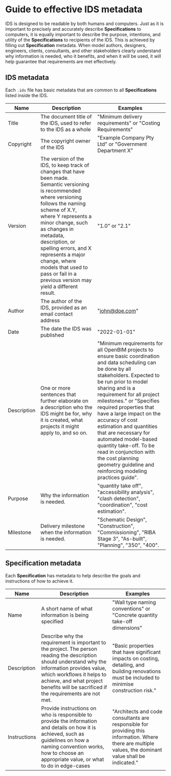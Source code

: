 # Guide to effective IDS metadata

IDS is designed to be readable by both humans and computers. Just as it is important to precisely and accurately describe **Specifications** to computers, it is equally important to describe the purpose, intentions, and utility of the **Specifications** to recipients of the IDS. This is achieved by filling out **Specification** metadata. When model authors, designers, engineers, clients, consultants, and other stakeholders clearly understand why information is needed, who it benefits, and when it will be used, it will help guarantee that requirements are met effectively.

## IDS metadata

Each `.ids` file has basic metadata that are common to all **Specifications** listed inside the IDS.

| Name        | Description                                                                                                                                                                                                                                                                                                                                                                              | Examples                                                                                                                                                                                                                                                                                                                                                                                                                                                                                                                 |
| ----------- | ---------------------------------------------------------------------------------------------------------------------------------------------------------------------------------------------------------------------------------------------------------------------------------------------------------------------------------------------------------------------------------------- | ------------------------------------------------------------------------------------------------------------------------------------------------------------------------------------------------------------------------------------------------------------------------------------------------------------------------------------------------------------------------------------------------------------------------------------------------------------------------------------------------------------------------ |
| Title       | The document title of the IDS, used to refer to the IDS as a whole                                                                                                                                                                                                                                                                                                                       | "Minimum delivery requirements" or "Costing Requirements"                                                                                                                                                                                                                                                                                                                                                                                                                                                                |
| Copyright   | The copyright owner of the IDS                                                                                                                                                                                                                                                                                                                                                           | "Example Company Pty Ltd" or "Government Department X"                                                                                                                                                                                                                                                                                                                                                                                                                                                                   |
| Version     | The version of the IDS, to keep track of changes that have been made. Semantic versioning is recommended where versioning follows the naming scheme of X.Y, where Y represents a minor change, such as changes in metadata, description, or spelling errors, and X represents a major change, where models that used to pass or fail in a previous version may yield a different result. | "1.0" or "2.1"                                                                                                                                                                                                                                                                                                                                                                                                                                                                                                           |
| Author      | The author of the IDS, provided as an email contact address                                                                                                                                                                                                                                                                                                                              | "<john@doe.com>"                                                                                                                                                                                                                                                                                                                                                                                                                                                                                                         |
| Date        | The date the IDS was published                                                                                                                                                                                                                                                                                                                                                           | "2022-01-01"                                                                                                                                                                                                                                                                                                                                                                                                                                                                                                             |
| Description | One or more sentences that further elaborate on a description who the IDS might be for, why it is created, what projects it might apply to, and so on.  | "Minimum requirements for all OpenBIM projects to ensure basic coordination and data scheduling can be done by all stakeholders. Expected to be run prior to model sharing and is a requirement for all project milestones." or "Specifies required properties that have a large impact on the accuracy of cost estimation and quantities that are necessary for automated model-based quantity take-off. To be read in conjunction with the cost planning geometry guideline and reinforcing modeling practices guide". |
| Purpose     | Why the information is needed. | "quantity take off", "accessibility analysis", "clash detection", "coordination", "cost estimation".  |
| Milestone   | Delivery milestone when the information is needed. | "Schematic Design", "Construction", "Commissioning", "RIBA Stage 3", "As-built", "Planning", "350", "400". |

## Specification metadata

Each **Specification** has metadata to help describe the goals and instructions of how to achieve it.

| Name         | Description                                                                                                                                                                                                                                                           | Examples                                                                                                                                                  |
| ------------ | --------------------------------------------------------------------------------------------------------------------------------------------------------------------------------------------------------------------------------------------------------------------- | --------------------------------------------------------------------------------------------------------------------------------------------------------- |
| Name         | A short name of what information is being specified                                                                                                                                                                                                                   | "Wall type naming conventions" or "Concrete quantity take-off dimensions"                                                                                 |
| Description  | Describe why the requirement is important to the project. The person reading the description should understand why the information provides value, which workflows it helps to achieve, and what project benefits will be sacrificed if the requirements are not met. | "Basic properties that have significant impacts on costing, detailing, and building renovations must be included to minimise construction risk."          |
| Instructions | Provide instructions on who is responsible to provide the information and details on how it is achieved, such as guidelines on how a naming convention works, how to choose an appropriate value, or what to do in edge-cases                                         | "Architects and code consultants are responsible for providing this information. Where there are multiple values, the dominant value shall be indicated." |

